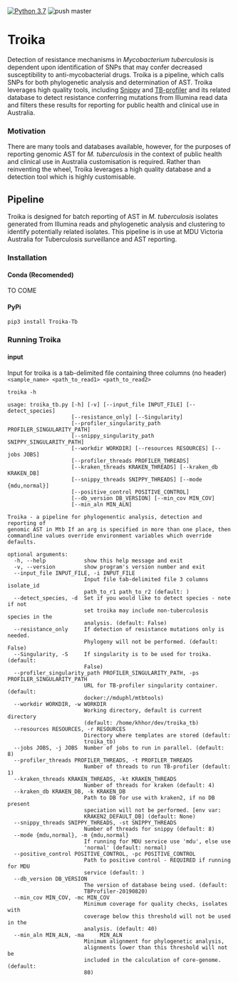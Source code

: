 [![Python 3.7](https://img.shields.io/badge/python-3.7-blue.svg)](https://www.python.org/downloads/release/python-370/)
![push master](https://github.com/BCCDC-PHL/troika/actions/workflows/push_master.yml/badge.svg)



# Troika

Detection of resistance mechanisms in _Mycobacterium tuberculosis_ is dependent upon identification of SNPs that may confer decreased susceptibility to anti-mycobacterial drugs. Troika is a pipeline, which calls SNPs for both phylogenetic analysis and determination of AST. Troika leverages high quality tools, including [Snippy](https://github.com/tseemann/snippy) and [TB-profiler](https://github.com/jodyphelan/TBProfiler) and its related database to detect resistance conferring mutations from Illumina read data and filters these results for reporting for public health and clinical use in Australia.


### Motivation

There are many tools and databases available, however, for the purposes of reporting genomic AST for _M. tuberculosis_ in the context of public health and clinical use in Australia customisation is required. Rather than reinventing the wheel, Troika leverages a high quality database and a detection tool which is highly customisable. 


## Pipeline

Troika is designed for batch reporting of AST in _M. tuberculosis_ isolates generated from Illumina reads and phylogenetic analysis and clustering to identify potentially related isolates. This pipeline is in use at MDU Victoria Australia for Tuberculosis surveillance and AST reporting.

### Installation

#### Conda (Recomended)

TO COME

#### PyPi

```
pip3 install Troika-Tb
```

### Running Troika

#### input

Input for troika is a tab-delimited file containing three columns (no header) `<sample_name> <path_to_read1> <path_to_read2>`

```
troika -h

usage: troika_tb.py [-h] [-v] [--input_file INPUT_FILE] [--detect_species]
                    [--resistance_only] [--Singularity]
                    [--profiler_singularity_path PROFILER_SINGULARITY_PATH]
                    [--snippy_singularity_path SNIPPY_SINGULARITY_PATH]
                    [--workdir WORKDIR] [--resources RESOURCES] [--jobs JOBS]
                    [--profiler_threads PROFILER_THREADS]
                    [--kraken_threads KRAKEN_THREADS] [--kraken_db KRAKEN_DB]
                    [--snippy_threads SNIPPY_THREADS] [--mode {mdu,normal}]
                    [--positive_control POSITIVE_CONTROL]
                    [--db_version DB_VERSION] [--min_cov MIN_COV]
                    [--min_aln MIN_ALN]

Troika - a pipeline for phylogenentic analysis, detection and reporting of
genomic AST in Mtb If an arg is specified in more than one place, then
commandline values override environment variables which override defaults.

optional arguments:
  -h, --help            show this help message and exit
  -v, --version         show program's version number and exit
  --input_file INPUT_FILE, -i INPUT_FILE
                        Input file tab-delimited file 3 columns isolate_id
                        path_to_r1 path_to_r2 (default: )
  --detect_species, -d  Set if you would like to detect species - note if not
                        set troika may include non-tuberculosis species in the
                        analysis. (default: False)
  --resistance_only     If detection of resistance mutations only is needed.
                        Phylogeny will not be performed. (default: False)
  --Singularity, -S     If singularity is to be used for troika. (default:
                        False)
  --profiler_singularity_path PROFILER_SINGULARITY_PATH, -ps PROFILER_SINGULARITY_PATH
                        URL for TB-profiler singularity container. (default:
                        docker://mduphl/mtbtools)
  --workdir WORKDIR, -w WORKDIR
                        Working directory, default is current directory
                        (default: /home/khhor/dev/troika_tb)
  --resources RESOURCES, -r RESOURCES
                        Directory where templates are stored (default:
                        troika_tb)
  --jobs JOBS, -j JOBS  Number of jobs to run in parallel. (default: 8)
  --profiler_threads PROFILER_THREADS, -t PROFILER_THREADS
                        Number of threads to run TB-profiler (default: 1)
  --kraken_threads KRAKEN_THREADS, -kt KRAKEN_THREADS
                        Number of threads for kraken (default: 4)
  --kraken_db KRAKEN_DB, -k KRAKEN_DB
                        Path to DB for use with kraken2, if no DB present
                        speciation will not be performed. [env var:
                        KRAKEN2_DEFAULT_DB] (default: None)
  --snippy_threads SNIPPY_THREADS, -st SNIPPY_THREADS
                        Number of threads for snippy (default: 8)
  --mode {mdu,normal}, -m {mdu,normal}
                        If running for MDU service use 'mdu', else use
                        'normal' (default: normal)
  --positive_control POSITIVE_CONTROL, -pc POSITIVE_CONTROL
                        Path to positive control - REQUIRED if running for MDU
                        service (default: )
  --db_version DB_VERSION
                        The version of database being used. (default:
                        TBProfiler-20190820)
  --min_cov MIN_COV, -mc MIN_COV
                        Minimum coverage for quality checks, isolates with
                        coverage below this threshold will not be used in the
                        analysis. (default: 40)
  --min_aln MIN_ALN, -ma     MIN_ALN
                        Minimum alignment for phylogenetic analysis,
                        alignments lower than this threshold will not be
                        included in the calculation of core-genome. (default:
                        80)
```

